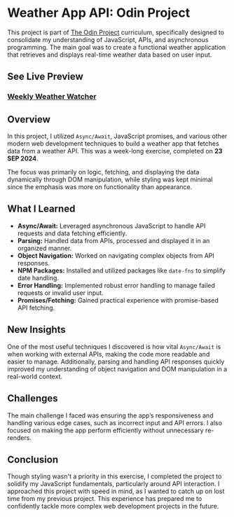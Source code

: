 # Weather App API: Odin Project

This project is part of [The Odin Project](https://www.theodinproject.com/lessons/node-path-javascript-weather-app) curriculum, specifically designed to consolidate my understanding of JavaScript, APIs, and asynchronous programming. The main goal was to create a functional weather application that retrieves and displays real-time weather data based on user input.

## See Live Preview

### [Weekly Weather Watcher](https://karldreta.github.io/WeatherApp-OdinProject/)

## Overview

In this project, I utilized `Async/Await`, JavaScript promises, and various other modern web development techniques to build a weather app that fetches data from a weather API. This was a week-long exercise, completed on **23 SEP 2024**.

The focus was primarily on logic, fetching, and displaying the data dynamically through DOM manipulation, while styling was kept minimal since the emphasis was more on functionality than appearance.

## What I Learned

- **Async/Await:** Leveraged asynchronous JavaScript to handle API requests and data fetching efficiently.
- **Parsing:** Handled data from APIs, processed and displayed it in an organized manner.
- **Object Navigation:** Worked on navigating complex objects from API responses.
- **NPM Packages:** Installed and utilized packages like `date-fns` to simplify date handling.
- **Error Handling:** Implemented robust error handling to manage failed requests or invalid user input.
- **Promises/Fetching:** Gained practical experience with promise-based API fetching.

## New Insights

One of the most useful techniques I discovered is how vital `Async/Await` is when working with external APIs, making the code more readable and easier to manage. Additionally, parsing and handling API responses quickly improved my understanding of object navigation and DOM manipulation in a real-world context.

## Challenges

The main challenge I faced was ensuring the app’s responsiveness and handling various edge cases, such as incorrect input and API errors. I also focused on making the app perform efficiently without unnecessary re-renders.

## Conclusion

Though styling wasn't a priority in this exercise, I completed the project to solidify my JavaScript fundamentals, particularly around API interaction. I approached this project with speed in mind, as I wanted to catch up on lost time from my previous project. This experience has prepared me to confidently tackle more complex web development projects in the future.
